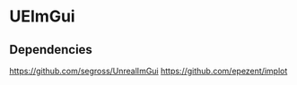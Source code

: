 # UEImGui


Dependencies
------
https://github.com/segross/UnrealImGui
https://github.com/epezent/implot



